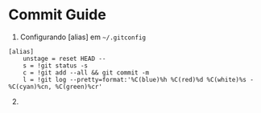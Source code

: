 # Commit Guide

1. Configurando [alias] em `~/.gitconfig`
```
[alias]
	unstage = reset HEAD --
	s = !git status -s 
	c = !git add --all && git commit -m 
	l = !git log --pretty=format:'%C(blue)%h %C(red)%d %C(white)%s - %C(cyan)%cn, %C(green)%cr'
```

2. 